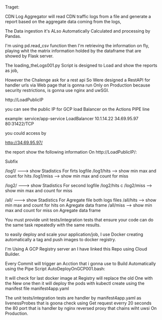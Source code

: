 Traget:

CDN Log Aggregator will read
CDN traffic logs from a file and generate a report based on the aggregate data coming from the logs, 

The Data ingestion it's ALso Automatically Calculated and processing by Pandas.

I'm using pd.read_csv function then I'm retrieving the information on fly, playing whit the matrix information holded by the dataframe that are showed by Flask server. 

The loading_theLogs001.py Script is designed to Load and show the reports as job,

However the Chalenge ask for a rest api
So Were designed a RestAPI for handler urls via Web page that is gonna run Only on Production because security restrictions, is gonna use nginx and uwSGI.

http://LoadPublicIP

you can see the public IP for GCP load Balancer on the Actions PIPE line 

example:
service/app-service   LoadBalancer   10.1.14.22   34.69.95.97   80:31422/TCP

you could access by 


http://34.69.95.97/

the report show the following information On http://LoadPublicIP/<Subfix>:
  
Subfix  
  
  /log1/  --->  show Stadistics For firts logfile 
  /log1/hits  --> show  min max and count for hits
  /log1/miss  --> show  min max and count for miss
  
  /log2/  --->  show Stadistics For second logfile 
  /log2/hits  c
  /log2/miss  --> show  min max and count for miss
  
  /all/ --->  show Stadistics For Agregate file both logs files
  /all/hits --> show  min max and count for hits on Agregate data frame
  /all/miss --> show  min max and count for miss on Agregate data frame


You must provide unit tests/integration tests that ensure your code can do the same task repeatedly with the same results. 

to easily deploy and scale your application/job, I use Docker creating automatically a tag and push images to docker registry.

I'm Using A GCP Registry server an I have linked this Repo using Cloud Builder.

Every Commit will trigger an Acction that i gonna use to Build Automatically using the Pipe Script 
AutoDeployOnGCP001.bash:

It will check for last docker image at Registry will replace the old One with the New one then
it will deploy the pods with kubectl create using the manifest file manifest4app.yaml
 
The unit tests/integration tests are handler by manifest4app.yaml as livenessProbes that is goona check using Get request everry 20 seconds the 80 port that  is handler by nginx reversed proxy that chains wiht uwsi On Production. 



